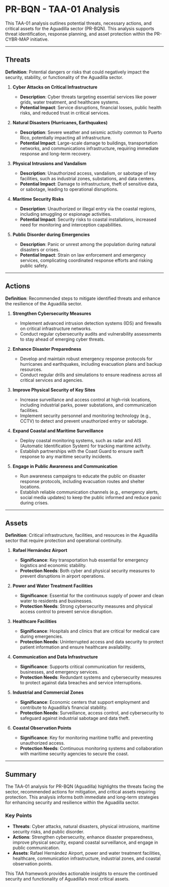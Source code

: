 # PR-BQN - TAA-01 Analysis

This TAA-01 analysis outlines potential threats, necessary actions, and critical assets for the Aguadilla sector (PR-BQN). This analysis supports threat identification, response planning, and asset protection within the PR-CYBR-MAP initiative.

---

## Threats
**Definition**: Potential dangers or risks that could negatively impact the security, stability, or functionality of the Aguadilla sector.

1. **Cyber Attacks on Critical Infrastructure**
   - **Description**: Cyber threats targeting essential services like power grids, water treatment, and healthcare systems.
   - **Potential Impact**: Service disruptions, financial losses, public health risks, and reduced trust in critical services.
   
2. **Natural Disasters (Hurricanes, Earthquakes)**
   - **Description**: Severe weather and seismic activity common to Puerto Rico, potentially impacting all infrastructure.
   - **Potential Impact**: Large-scale damage to buildings, transportation networks, and communications infrastructure, requiring immediate response and long-term recovery.

3. **Physical Intrusions and Vandalism**
   - **Description**: Unauthorized access, vandalism, or sabotage of key facilities, such as industrial zones, substations, and data centers.
   - **Potential Impact**: Damage to infrastructure, theft of sensitive data, or sabotage, leading to operational disruptions.

4. **Maritime Security Risks**
   - **Description**: Unauthorized or illegal entry via the coastal regions, including smuggling or espionage activities.
   - **Potential Impact**: Security risks to coastal installations, increased need for monitoring and interception capabilities.

5. **Public Disorder during Emergencies**
   - **Description**: Panic or unrest among the population during natural disasters or crises.
   - **Potential Impact**: Strain on law enforcement and emergency services, complicating coordinated response efforts and risking public safety.

---

## Actions
**Definition**: Recommended steps to mitigate identified threats and enhance the resilience of the Aguadilla sector.

1. **Strengthen Cybersecurity Measures**
   - Implement advanced intrusion detection systems (IDS) and firewalls on critical infrastructure networks.
   - Conduct regular cybersecurity audits and vulnerability assessments to stay ahead of emerging cyber threats.

2. **Enhance Disaster Preparedness**
   - Develop and maintain robust emergency response protocols for hurricanes and earthquakes, including evacuation plans and backup resources.
   - Conduct regular drills and simulations to ensure readiness across all critical services and agencies.

3. **Improve Physical Security of Key Sites**
   - Increase surveillance and access control at high-risk locations, including industrial parks, power substations, and communication facilities.
   - Implement security personnel and monitoring technology (e.g., CCTV) to detect and prevent unauthorized entry or sabotage.

4. **Expand Coastal and Maritime Surveillance**
   - Deploy coastal monitoring systems, such as radar and AIS (Automatic Identification System) for tracking maritime activity.
   - Establish partnerships with the Coast Guard to ensure swift response to any maritime security incidents.

5. **Engage in Public Awareness and Communication**
   - Run awareness campaigns to educate the public on disaster response protocols, including evacuation routes and shelter locations.
   - Establish reliable communication channels (e.g., emergency alerts, social media updates) to keep the public informed and reduce panic during crises.

---

## Assets
**Definition**: Critical infrastructure, facilities, and resources in the Aguadilla sector that require protection and operational continuity.

1. **Rafael Hernández Airport**
   - **Significance**: Key transportation hub essential for emergency logistics and economic stability.
   - **Protection Needs**: Both cyber and physical security measures to prevent disruptions in airport operations.

2. **Power and Water Treatment Facilities**
   - **Significance**: Essential for the continuous supply of power and clean water to residents and businesses.
   - **Protection Needs**: Strong cybersecurity measures and physical access control to prevent service disruption.

3. **Healthcare Facilities**
   - **Significance**: Hospitals and clinics that are critical for medical care during emergencies.
   - **Protection Needs**: Uninterrupted access and data security to protect patient information and ensure healthcare availability.

4. **Communication and Data Infrastructure**
   - **Significance**: Supports critical communication for residents, businesses, and emergency services.
   - **Protection Needs**: Redundant systems and cybersecurity measures to protect against data breaches and service interruptions.

5. **Industrial and Commercial Zones**
   - **Significance**: Economic centers that support employment and contribute to Aguadilla’s financial stability.
   - **Protection Needs**: Surveillance, access control, and cybersecurity to safeguard against industrial sabotage and data theft.

6. **Coastal Observation Points**
   - **Significance**: Key for monitoring maritime traffic and preventing unauthorized access.
   - **Protection Needs**: Continuous monitoring systems and collaboration with maritime security agencies to secure the coast.

---

## Summary

The TAA-01 analysis for PR-BQN (Aguadilla) highlights the threats facing the sector, recommended actions for mitigation, and critical assets requiring protection. This analysis informs both immediate and long-term strategies for enhancing security and resilience within the Aguadilla sector.

### Key Points
- **Threats**: Cyber attacks, natural disasters, physical intrusions, maritime security risks, and public disorder.
- **Actions**: Strengthen cybersecurity, enhance disaster preparedness, improve physical security, expand coastal surveillance, and engage in public communication.
- **Assets**: Rafael Hernández Airport, power and water treatment facilities, healthcare, communication infrastructure, industrial zones, and coastal observation points.

This TAA framework provides actionable insights to ensure the continued security and functionality of Aguadilla’s most critical assets.
